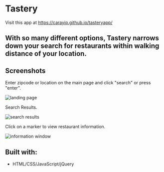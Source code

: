 # Tastery
Visit this app at https://carayip.github.io/tasteryapp/

## With so many different options, Tastery narrows down your search for restaurants within walking distance of your location.

## Screenshots

Enter zipcode or location on the main page and click "search" or press "enter".

![landing page](https://user-images.githubusercontent.com/38255134/41111837-3228100a-6a4b-11e8-8a7d-41d3520b324e.png)

Search Results.

![search results](https://user-images.githubusercontent.com/38255134/41111838-32380834-6a4b-11e8-8525-7949b8408b1b.png)

Click on a marker to view restaurant information.

![information window](https://user-images.githubusercontent.com/38255134/41111835-3213005c-6a4b-11e8-9a37-cd2f50542485.png)

## Built with:
* HTML/CSS/JavaScript/jQuery
